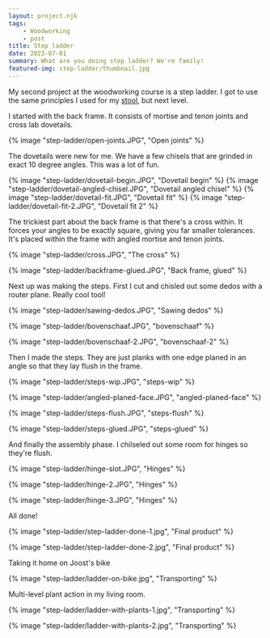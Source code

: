 ```yaml
---
layout: project.njk
tags: 
    - Woodworking
    - post
title: Step ladder
date: 2023-07-01
summary: What are you doing step ladder? We're family!
featured-img: step-ladder/thumbnail.jpg
---
```


<!-- A haiku: 
<blockquote>
"Can't reach the top shelve?<br />
I'd lend you my step ladder<br />
But I like plants more.
"<br />
</blockquote>
<br> -->


My second project at the woodworking course is a step ladder. I got to use the same principles I used for my <a href="/projects/stool" target="_blank">stool</a>, but next level. 

I started with the back frame. It consists of mortise and tenon joints and cross lab dovetails.

{% image "step-ladder/open-joints.JPG", "Open joints" %}

The dovetails were new for me. We have a few chisels that are grinded in exact 10 degree angles. This was a lot of fun.

{% image "step-ladder/dovetail-begin.JPG", "Dovetail begin" %} 
{% image "step-ladder/dovetail-angled-chisel.JPG", "Dovetail angled chisel" %} 
{% image "step-ladder/dovetail-fit.JPG", "Dovetail fit" %} 
{% image "step-ladder/dovetail-fit-2.JPG", "Dovetail fit 2" %} 

The trickiest part about the back frame is that there's a cross within. It forces your angles to be exactly square, giving you far smaller tolerances. It's placed within the frame with angled mortise and tenon joints.

{% image "step-ladder/cross.JPG", "The cross" %} 

{% image "step-ladder/backframe-glued.JPG", "Back frame, glued" %} 



Next up was making the steps. First I cut and chisled out some dedos with a router plane. Really cool tool!

{% image "step-ladder/sawing-dedos.JPG", "Sawing dedos" %} 

{% image "step-ladder/bovenschaaf.JPG", "bovenschaaf" %} 

{% image "step-ladder/bovenschaaf-2.JPG", "bovenschaaf-2" %} 


Then I made the steps. They are just planks with one edge planed in an angle so that they lay flush in the frame.

{% image "step-ladder/steps-wip.JPG", "steps-wip" %} 

{% image "step-ladder/angled-planed-face.JPG", "angled-planed-face" %} 

{% image "step-ladder/steps-flush.JPG", "steps-flush" %} 

{% image "step-ladder/steps-glued.JPG", "steps-glued" %} 


And finally the assembly phase. I chilseled out some room for hinges so they're flush.

{% image "step-ladder/hinge-slot.JPG", "Hinges" %} 

{% image "step-ladder/hinge-2.JPG", "Hinges" %} 

{% image "step-ladder/hinge-3.JPG", "Hinges" %} 

All done!

{% image "step-ladder/step-ladder-done-1.jpg", "Final product" %} 

{% image "step-ladder/step-ladder-done-2.jpg", "Final product" %} 

Taking it home on Joost's bike

{% image "step-ladder/ladder-on-bike.jpg", "Transporting" %} 

Multi-level plant action in my living room.

{% image "step-ladder/ladder-with-plants-1.jpg", "Transporting" %} 

{% image "step-ladder/ladder-with-plants-2.jpg", "Transporting" %}